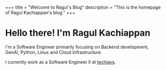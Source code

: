 +++
title = "Welcome to Ragul's Blog"
description = "This is the homepage of Ragul Kachiappan's blog."
+++

# Hello there! I'm Ragul Kachiappan

I'm a Software Engineer primarily focusing on Backend development, GenAI, Python, Linux and Cloud Infrastructure.

I currently work as a Software Engineer II at [techjays](http://techjays.com/).
